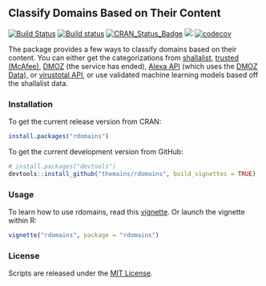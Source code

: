 ## Classify Domains Based on Their Content

[![Build Status](https://travis-ci.org/themains/rdomains.svg?branch=master)](https://travis-ci.org/themains/rdomains)
[![Build status](https://ci.appveyor.com/api/projects/status/3vjmwn7jyf1s17e4?svg=true)](https://ci.appveyor.com/project/soodoku/rdomains)
[![CRAN_Status_Badge](http://www.r-pkg.org/badges/version/rdomains)](https://cran.r-project.org/package=rdomains)
![](http://cranlogs.r-pkg.org/badges/grand-total/rdomains)
[![codecov](https://codecov.io/gh/themains/rdomains/branch/master/graph/badge.svg)](https://codecov.io/gh/themains/rdomains)

The package provides a few ways to classify domains based on their content. You can either get the categorizations from [shallalist](http://www.shallalist.de/), [trusted (McAfee)](http://trustedsource.org), [DMOZ](https://dmoztools.net) (the service has ended), [Alexa API](http://docs.aws.amazon.com/AlexaWebInfoService/latest/) (which uses the [DMOZ Data](https://dmoztools.net)), or [virustotal API](http://virustotal.com), or use validated machine learning models based off the shallalist data. 

### Installation

To get the current release version from CRAN:
```r
install.packages("rdomains")
```

To get the current development version from GitHub:

```r
# install.packages("devtools")
devtools::install_github("themains/rdomains", build_vignettes = TRUE)
```

### Usage

To learn how to use rdomains, read this [vignette](vignettes/rdomains.md). Or launch the vignette within R: 

```r
vignette("rdomains", package = "rdomains")
```

### License

Scripts are released under the [MIT License](https://opensource.org/licenses/MIT).

